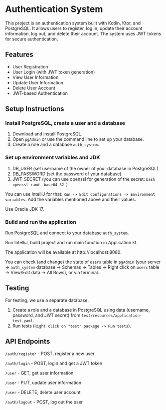 # Authentication System

This project is an authentication system built with Kotlin, Ktor, and PostgreSQL. It allows users to register, log in, update their account information, log out, and delete their account. The system uses JWT tokens for secure authentication.

## Features
- User Registration
- User Login (with JWT token generation)
- View User Information
- Update User Information
- Delete User Account
- JWT-based Authentication

## Setup Instructions

### Install PostgreSQL, create a user and a database
1. Download and install PostgreSQL.
2. Open `pgAdmin` or use the command line to set up your database.
3. Create a role and a database `auth_system`.

### Set up environment variables and JDK
1. DB_USER (set username of the owner of your database in PostgreSQL)
2. DB_PASSWORD (set the password of your database)
3. JWT_SECRET (you can use openssl for generation of the secret: ```bash openssl rand -base64 32 ```)

You can use IntelliJ for that: `Run -> Edit Configurations -> Environment variables`. Add the variables mentioned above and their values.

Use Oracle JDK 17.

### Build and run the application
Run PostgreSQL and connect to your database `auth_system`.

Run IntelliJ, build project and run main function in Application.kt.

The application will be available at http://localhost:8080.

You can check (and change) the state of `users` table in `pgAdmin` (your server -> `auth_system` database -> Schemas -> Tables -> Right click on `users` table -> View/Edit data -> All Rows), or via terminal.

## Testing
For testing, we use a separate database.
1. Create a role and a database in PostgreSQL using data (username, password, and JWT secret) from `test/resources/application-test.yaml`.
2. Run tests (`Right click on "test" package -> Run tests`).

## API Endpoints
`/auth/register` - POST, register a new user

`/auth/login` - POST, login and get a JWT token

`/user` - GET,	get user information

`/user` - PUT, update user information

`/user` - DELETE, delete user account

`/auth/logout` - POST, log out the user
